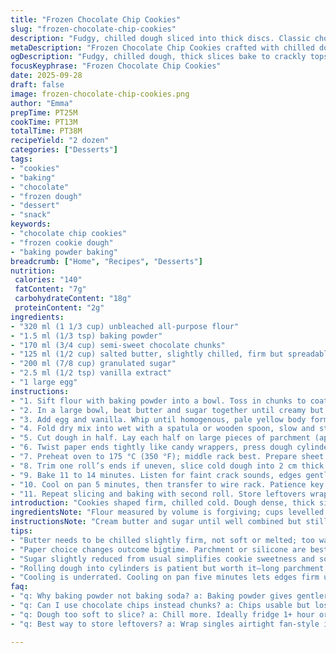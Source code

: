 ```yaml
---
title: "Frozen Chocolate Chip Cookies"
slug: "frozen-chocolate-chip-cookies"
description: "Fudgy, chilled dough sliced into thick discs. Classic choc chips replaced with chunks. Rolled tight, frozen hard. Bake straight from cold, edges firm and golden, centers soft but set. Bicarb swapped with baking powder for a gentler rise. Butter salted for balance but softened less than usual. Sugar reduced slightly to tame sweetness. Recipe yields about two dozen cookies. Times tweaked, details shifted. Step order altered to tighten workflow. Focus on texture cues over the clock. Practical tips on paper choice and dough handling included. Ideal for make-ahead cookie hunger fixes. Sensory notes on color and feel guide final bake. Expect crackly tops and chocolate pockets melting in every bite."
metaDescription: "Frozen Chocolate Chip Cookies crafted with chilled dough, gentle rise from baking powder, firm butter, and dense texture. Crackly tops, soft centers, melty chunks."
ogDescription: "Fudgy, chilled dough, thick slices bake to crackly tops and soft middles. Baking powder swap, slight sugar cut, firm butter key. Cold slice, warm bite."
focusKeyphrase: "Frozen Chocolate Chip Cookies"
date: 2025-09-28
draft: false
image: frozen-chocolate-chip-cookies.png
author: "Emma"
prepTime: PT25M
cookTime: PT13M
totalTime: PT38M
recipeYield: "2 dozen"
categories: ["Desserts"]
tags:
- "cookies"
- "baking"
- "chocolate"
- "frozen dough"
- "dessert"
- "snack"
keywords:
- "chocolate chip cookies"
- "frozen cookie dough"
- "baking powder baking"
breadcrumb: ["Home", "Recipes", "Desserts"]
nutrition: 
 calories: "140"
 fatContent: "7g"
 carbohydrateContent: "18g"
 proteinContent: "2g"
ingredients:
- "320 ml (1 1/3 cup) unbleached all-purpose flour"
- "1.5 ml (1/3 tsp) baking powder"
- "170 ml (3/4 cup) semi-sweet chocolate chunks"
- "125 ml (1/2 cup) salted butter, slightly chilled, firm but spreadable"
- "200 ml (7/8 cup) granulated sugar"
- "2.5 ml (1/2 tsp) vanilla extract"
- "1 large egg"
instructions:
- "1. Sift flour with baking powder into a bowl. Toss in chunks to coat. Set aside."
- "2. In a large bowl, beat butter and sugar together until creamy but still cool to touch, about 1.5 to 2 minutes. Avoid melting the butter; overheated fat ruins texture."
- "3. Add egg and vanilla. Whip until homogenous, pale yellow body forms. Do not overbeat—avoid adding air that causes flatness later."
- "4. Fold dry mix into wet with a spatula or wooden spoon, slow and steady. Don’t overwork; stop when streaks vanish. Dough should feel dense, slightly tacky, and hold shape."
- "5. Cut dough in half. Lay each half on large pieces of parchment (approx 40 cm long). Shape each into a firm cylinder about 4 cm diameter. Use paper’s edges to roll evenly—tension matters for even slices."
- "6. Twist paper ends tightly like candy wrappers, press dough cylinders to firm them. Refrigerate at least 1 hour or freeze minimum 90 minutes until very firm but not frozen rock solid."
- "7. Preheat oven to 175 °C (350 °F); middle rack best. Prepare sheet pan with parchment or silicone liner. Avoid greasing—cookies spread best without excess fat on pan."
- "8. Trim one roll’s ends if uneven, slice cold dough into 2 cm thick rounds. Keep slices thick so centers stay soft while edges crisp up. Place 10–12 slices per pan with gaps."
- "9. Bake 11 to 14 minutes. Listen for faint crack sounds, edges gently browning, centers set but slightly soft to the touch. Residual heat finishes the cook once out of oven."
- "10. Cool on pan 5 minutes, then transfer to wire rack. Patience key here—breaking too soon ruins shape. Cookies firm up as they cool."
- "11. Repeat slicing and baking with second roll. Store leftovers wrapped tight in fridge or freeze slices for up to 2 weeks."
introduction: "Cookies shaped firm, chilled cold. Dough dense, thick silence before the bake. Chocolate chunks in every bite, melting slow. Tried subtle swaps here—baking powder for bicarb, sugar scaled back just enough to soften sweetness barrier. Butter not too soft, to avoid oily mess. Rolling dough cylinder under parchment paper is a game changer—keeps slices perfect, no ragged edges, no crumbles. Freeze times trimmed—no need to wait hours. Slice straight from frozen, bake just enough to see that golden rim forming, but softened centre remains tender. These cookies remember past temp errors—watch dough feel, not only clock. Paper choice matters—waxy or silicone, flaky skins are possible. Give them space on pan, don’t crowd. Let rest off heat for that ideal bite architecture. Cookies are snap and chew balanced. My go-to when frozen dough stash needed."
ingredientsNote: "Flour measured by volume is forgiving; cups levelled with back of a knife always. Baking powder here gives gentler rise, less dense than sodium bicarbonate. Chocolate chunks provide melty pockets—must resist tiny chips, cookie loses charm fast. Butter slightly chilled prevents spread; too soft leads to puddles. Sugar cut back around 20 ml worth, because in prior batches cookies came out overly sweet and too crisp on edges. Egg must be room temp to blend without stranding. Vanilla intact, essential depth. If no chocolate chunks, use good quality chips sparingly or chuck slightly chopped chocolate bar pieces. Substitute unsalted butter? Add pinch extra salt to dough. Paper choice matters—parchment or silicone liner both work; aluminium foil makes dough stick, never use. Roll dough tightly; loose rolls cause uneven slices and spread."
instructionsNote: "Cream butter and sugar until well combined but still cool—overheating fat ruins dough texture and cookie rise. Add egg and vanilla slowly to avoid over aeration, which leads to flat cookies. Folding dry ingredients done gently—overmixing wets gluten and stiffens dough. Rolling dough in parchment ensures smooth cylinder, easier slicing, and no mess. Freezing time flexible but aim for firm dough that slices cleanly without smushing. Baking time varied slightly per oven; rely on visual cues—edges golden, middles set but soft. Leaving cookies too long dry out centres; pull promptly. Cooling on pan stabilizes edges then transferring prevents sogginess. Slice width and dough temperature key to cookie shape and texture—keep dough cold. Saving sliced dough in freezer lets you bake fresh batches anytime. Avoid crowding pans; cookies merge. Practice slice uniformity for even bake."
tips:
- "Butter needs to be chilled slightly firm, not soft or melted; too warm and dough spreads thin, edges burn fast. Keep mixing time short - creamy texture but cool to touch. Overbeating egg and vanilla introduces air, flattens cookie, breaks that dense chew. Fold dry mix slow, watch for streaks gone—overmixing toughens dough. Chunks coat in flour, stops sinking—don’t skip this step. Dough shape matters: roll tight cylinders with parchment for clean slices. Refrigerate minimum an hour, better if extra, freeze if short on time. Slicing frozen dough keeps shape, thick slices hold soft middle while edge crisps."
- "Paper choice changes outcome bigtime. Parchment or silicone are best; avoid foil—sticking and ripping happen. Rolling dough inside paper helps cylinder stay firm and neat, no ragged edges. Twist paper ends tight like candy wrappers—pressure firms dough. Dough temperature key, slice straight from frozen cold enough otherwise squish and uneven pieces happen. Don’t layer slices close or merge on pan. Gaps spell even baking and proper crisp edges. Baking cues over clock; listen for faint cracks, smell rich butter aroma, check edges gold, middle soft still. Pull too soon means dough collapse, too late dry center."
- "Sugar slightly reduced from usual simplifies cookie sweetness and softens crisp edges. Granulated sugar mix with butter till creamy, not grainy rough. Baking powder over bicarbonate gives gentler rise, air bubbles smaller, crumb structure more tender and less puffy. Vanilla extract positive note but low volume maintains depth without sweetness overload. Egg should be room temp to incorporate smoothly without strands or lumps. Substitute unsalted butter? Add pinch salt to realign flavor balance."
- "Rolling dough into cylinders is patient but worth it—long parchment sheets about 40 cm, tight rolls. Use back of knife to level flour measuring cups, accuracy matters here despite volume use. Chocolate chunks better than chips; melt pockets while cookies bake, keep cookie moist looking inside. If chunks not an option, chip substitutes or tiny chopped bar pieces allowed to vary melt pattern. Freezing times flexible but aim for firm feel that slices neat; mushy cold rolls crush dough and slices crumble."
- "Cooling is underrated. Cooling on pan five minutes lets edges firm up, prevents breaking when transferring. Rushing breaks dough shape, crumbs everywhere. Second pan repeat same care; baking in batches pays off for freshness. Storage options: slices freeze well for up to two weeks in airtight wrap; thaw partially in fridge before baking for smoother slice. Snacks ready anytime without dough mess. Avoid overcrowding fridge container or dough merges and texture suffers."
faq:
- "q: Why baking powder not baking soda? a: Baking powder gives gentler lift. Less rise, finer crumb. Soda reacts fast and sharp. Here, slower, softer puff wanted. Less dense, not cakey. Balance."
- "q: Can I use chocolate chips instead chunks? a: Chips usable but lose melty pockets. Chunks melt better, create blobs. Chips melt less, cookie texture changes. Chunks resist losing charm, swelling with moisture."
- "q: Dough too soft to slice? a: Chill more. Ideally fridge 1+ hour or freeze 90 min. Warm dough sticks, crumbles, messy slices. If rush, roll tighter or refrigerate longer."
- "q: Best way to store leftovers? a: Wrap singles airtight fan-style in fridge 3-5 days. Freeze slice-wrapped tightly up to two weeks. Thaw slightly before baking. Crisper hold down below zero temp."

---
```

